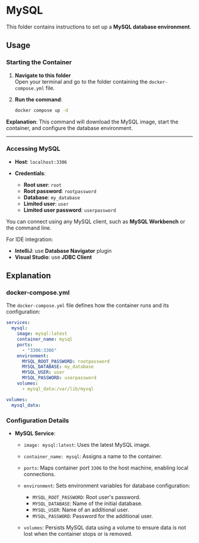 # MySQL

This folder contains instructions to set up a **MySQL database environment**.

## Usage

### Starting the Container

1. **Navigate to this folder**  
   Open your terminal and go to the folder containing the `docker-compose.yml` file.

2. **Run the command**:

   ```bash
   docker compose up -d
   ```

**Explanation**: This command will download the MySQL image, start the container, and configure the database environment.

---

### Accessing MySQL

* **Host**: `localhost:3306`
* **Credentials**:

  * **Root user**: `root`
  * **Root password**: `rootpassword`
  * **Database**: `my_database`
  * **Limited user**: `user`
  * **Limited user password**: `userpassword`

You can connect using any MySQL client, such as **MySQL Workbench** or the command line.

For IDE integration:

* **IntelliJ**: use **Database Navigator** plugin
* **Visual Studio**: use **JDBC Client**

## Explanation

### docker-compose.yml

The `docker-compose.yml` file defines how the container runs and its configuration:

```yaml
services:
  mysql:
    image: mysql:latest
    container_name: mysql
    ports:
      - "3306:3306"
    environment:
      MYSQL_ROOT_PASSWORD: rootpassword 
      MYSQL_DATABASE: my_database       
      MYSQL_USER: user                  
      MYSQL_PASSWORD: userpassword
    volumes:
      - mysql_data:/var/lib/mysql

volumes:
  mysql_data:
```

### Configuration Details

* **MySQL Service**:

  * `image: mysql:latest`: Uses the latest MySQL image.
  * `container_name: mysql`: Assigns a name to the container.
  * `ports`: Maps container port `3306` to the host machine, enabling local connections.
  * `environment`: Sets environment variables for database configuration:

    * `MYSQL_ROOT_PASSWORD`: Root user's password.
    * `MYSQL_DATABASE`: Name of the initial database.
    * `MYSQL_USER`: Name of an additional user.
    * `MYSQL_PASSWORD`: Password for the additional user.
  * `volumes`: Persists MySQL data using a volume to ensure data is not lost when the container stops or is removed.